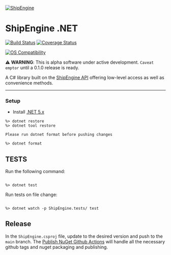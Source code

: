 [![ShipEngine](https://shipengine.github.io/img/shipengine-logo-wide.png)](https://shipengine.com)

# ShipEngine .NET

[![Build Status](https://github.com/ShipEngine/shipengine-js/workflows/CI-CD/badge.svg)](https://github.com/ShipEngine/shipengine-js/actions)
[![Coverage Status](https://coveralls.io/repos/github/ShipEngine/shipengine-js/badge.svg?branch=main)](https://coveralls.io/github/ShipEngine/shipengine-js?branch=main)

[![OS Compatibility](https://shipengine.github.io/img/badges/os-badges.svg)](https://github.com/ShipEngine/shipengine-js/actions)

:warning: **WARNING**: This is alpha software under active development. `Caveat emptor` until a 0.1.0 release is ready.

A C# library built on the [ShipEngine API](https://shipengine.com) offering low-level access as well as convenience methods.

<hr />

### Setup

- Install [.NET 5.x](https://dotnet.microsoft.com/download)

```
%> dotnet restore
%> dotnet tool restore

Please run dotnet format before pushing changes

%> dotnet format
```

## TESTS

Run the following command:

```

%> dotnet test

```

Run tests on file change:

```

%> dotnet watch -p ShipEngine.tests/ test

```

## Release

In the `ShipEngine.csproj` file, update to the desired version and push to the `main` branch.
The [Publish NuGet Github Actions](https://github.com/marketplace/actions/publish-nuget) will handle all the necessary github tags and nuget packaging and publishing.
